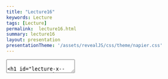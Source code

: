 ```yaml
---
title: "Lecture16"
keywords: Lecture
tags: [Lecture]
permalink:  lecture16.html
summary: lecture16
layout: presentation
presentationTheme: '/assets/revealJS/css/theme/napier.css' 
---
```

<section data-markdown data-separator="^\n---\n$" data-separator-vertical="^\n--\n$">
<textarea data-template>

# Lecture X - 
### SET09121 - Games Engineering

<br><br>
Kevin Chalmers and Sam Serrels

School of Computing. Edinburgh Napier University


---

# Recommended Reading

.5

-   Artificial Intelligence for Games. Second Edition. Millington and
    Funge (2009).

.5 ![image](ai_book)

Review
======

Review -- Activity Diagrams

.5

-   Activity diagrams allow us to model the flow through the application
    from a high-level.

    -   Menu screens.

    -   Internal system interactions.

-   The goal is to be able to create a skeleton of the functionality
    before implementing it.

.5 ![image](activity_diagram)

Review -- AI Techniques

-   There are numerous usable AI techniques applicable to games
    development.

    -   Classical, deterministic techniques -- popular.

    -   Academic, non-deterministic techniques -- useful in some areas.

-   Different techniques accomplish different aspects of game behaviour.

    -   Movement.

    -   Decision making.

    -   Strategy.

    -   Learning.

-   Today we will look at the encoding decisions using decision tree
    techniques.

Review -- State Machines

-   State machines (or specifically in our case Finite State Machines --
    FSM) are one of the most fundamental concepts and cornerstones of
    computer science.

-   A state machine is a technique of describing and modelling the state
    (e.g. behaviour, control, etc.) of a system in a mathematical
    manner.

-   The system is modelled with a number of states and the transitions
    between these states.

    -   The idea of a graph of states can come into play here --
        remember our description of a graph last week.

Review -- State Machines

.6

-   Let us return to the guard concept we presented last week.

-   We will take a simple view so we can just focus on state.

-   The guard has some basic actions:

    -   The guard patrols between point A and point B.

    -   If the guard is shot at, the guard will stop patrolling, engage
        the player, and fire back.

    -   If the guard loses sight of the player, the guard will return to
        patrolling between point A and point B.

    -   If the guard is hit, the guard will fall onto the ground and
        die.

.5 ![image](simple_state_guard)

What are Decision Trees?
========================

What are Decision Trees?

-   Decision trees provide us with an approach to modelling a decision.

-   The decision structure is formed into a tree.

    -   We traverse different branches based on the decision we wish to
        make.

-   The decision to go down a branch can be determined by a number of
    factors:

    -   Variable checking.

    -   Probability.

    -   Chance.

-   At the end of a branch, a decision is made, and therefore an action
    is undertaken.

Decision Tree -- Example 1

-   The sophisticated guard.

-   The guard has some basic actions.

    -   The guard patrols between point A and point B.

    -   The guard has a 20% chance of stopping while patrolling.

    -   If the guard is shot at, the guard will stop patrolling, engage
        with the player, and fire back.

    -   If the guard sees the player, they will engage the player.

    -   If the guard loses sight of the player, the guard will return to
        patrolling between point A and point B.

Decision Tree -- Diagram ![image](guard_decisions)

Diagram Explanation

-   A decision tree is made up of a number of nodes.

    -   Decision points.

-   And a number of transitions.

-   A transition has a condition associated with it.

    -   For example, 88%.

-   We travel down the tree, starting at the root node, making decisions
    based on information, before hitting a final point.

-   Decision trees are used in computers to diagnose problems.

    -   And by call centre operators in a similar manner -- not that I
        am saying a call centre operator are as simple as a computer
        when making decisions!

Using Activity Diagrams

-   We have used state diagrams to help us model state machines for our
    previous look into AI.

-   We can undertake a similar approach with activity diagrams for
    decision trees.

-   Activity diagrams provide us with guarded transitions.

    -   The guard is simply a decision.

-   Activity diagrams also provide a choice or branch symbol.

-   If you want, you can use the action states as the actual actions to
    take.

Decision Tree -- Example 2 ![image](decision_tree)

Decision Trees in Our Game Engine
=================================

Decision Trees in Our Game Engine

-   Our aim is to implement basic, reusable decision tree behaviour
    within our engine.

    -   We want reusable so that is is simple for us to extend
        functionality if required.

-   We will be using a tree like data structure to implement the
    decision tree behaviour.

    -   Those of you doing algorithms and data structures will see how
        we do this.

-   Each decision point will be tested to determine which path to
    follow. The end decision will result in an action.

`DecisionTreeNode` Interface

.5

-   Defines only one method.

    -   `makeDecision`

-   `makeDecision` is called by the `entity` which in turn calls
    `makeDecision` on any child nodes.

.5 ![image](decision_tree_node)

Implementing Nodes

.5

-   `Decision` and `MultiDecision` implement the `DecisionTreeNode`
    interface.

-   Their `makeDecision` method will call the `makeDecision` on one of
    the child nodes returned by `getBranch`.

-   `getBranch` is defined by the programmer based on required
    parameters.

.5 ![image](decision_node_types)

Using the Class

-   We can make a random decision class implementation just by extending
    the decision class.

-   On the `getBranch` code we just generate a random number and use it
    to determine the action to.

<!-- -->

    bool nextChoice = rand() == 0 ? true : false;
    if (nextChoice)
        return trueNode;
    else
        return falseNode;

Diagram to Implementation

.6

``` {basicstyle="\tiny\ttfamily"}
decisionTree =
    make_shared<PlayerVisibleDecision>(
        make_shared<EngageDecision>(),
        make_shared<ChanceDecision>(
            0.8f,
            make_shared<PatrolDecision>(),
            0.2f,
            make_shared<WaitDecision>()));
```

.4 ![image](guard_decisions)

Combining Decision Trees and State Machines
===========================================

Combining State Machines and Decision Trees

-   We can combine state machines and decision trees to create a more
    complex AI behaviour.

-   Decision trees are used to make decisions.

-   State machines are used to perform the actions made by decisions.

-   This is a powerful technique, and it is what we will do in the
    practical.

    -   Steering behaviours can then be merged into the states to allow
        stateful movement based on decisions.

State Machine and Decision Tree
![image](simple_state_guard){width=".8\textwidth"}\
![image](guard_decisions){width=".6\textwidth"}

Combined Diagram ![image](guard_decision_state)

Comments on Decision Trees

-   Decision trees are very useful when you want to map a complex
    decision.

    -   Granted, these are just nested if statements, but those can get
        messy.

-   Decision trees can be reused easily enough.

-   Decision trees can get quite complex however.

    -   The deeper the tree, the longer it will take to make a decision.

-   We are also using a number of virtual function calls to implement
    the tree.

    -   Remember, virtual function calls are more expensive than normal
        function calls.

Summary
=======

Summary

-   Decision trees are a useful diagrammatic and implementation
    technique to create AI that can make decisions.

    -   We still need to determine the decisions to program though.

-   We can work with activity diagrams to model our decision trees.

-   We can also combine decision trees and state machines to create more
    complex data.
